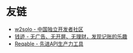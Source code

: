 
# 友链

- [w2solo - 中国独立开发者社区](https://w2solo.com/)
- [钱迹 - 无广告、无开屏、无理财，发现记账的乐趣](https://qianjiapp.com/)
- [Reqable - 先进API生产力工具](https://reqable.com/zh-CN/)
